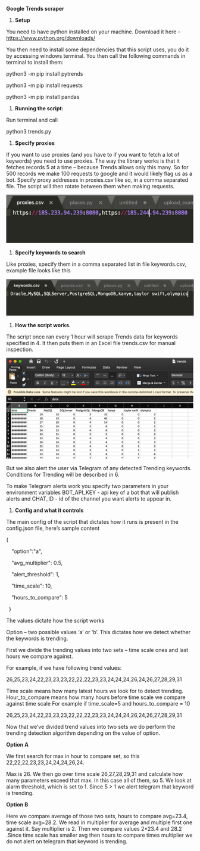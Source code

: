 
**Google Trends scraper**

1. **Setup**

You need to have python installed on your machine. Download it here - <https://www.python.org/downloads/>

You then need to install some dependencies that this script uses, you do it by accessing windows terminal. You then call the following commands in terminal to install them:

python3 -m pip install pytrends

python3 -m pip install requests

python3 -m pip install pandas

1. **Running the script:**

Run terminal and call

python3 trends.py


1. **Specify proxies**


If you want to use proxies (and you have to if you want to fetch a lot of keywords) you need to use proxies. The way the library works is that it fetches records 5 at a time – because Trends allows only this many. So for 500 records we make 100 requests to google and it would likely flag us as a bot. Specify proxy addresses in proxies.csv like so, in a comma separated file. The script will then rotate between them when making requests.


![Alt text](/proxiess.png?raw=true "Optional Title")

1. **Specify keywords to search**

Like proxies, specify them in a comma separated list in file keywords.csv, example file looks like this

![Alt text](/keywords.png?raw=true "Optional Title")


1. **How the script works.** 

The script once ran every 1 hour will scrape Trends data for keywords specified in 4. It then puts them in an Excel file trends.csv for manual inspection.

![Alt text](/excel.png?raw=true "Optional Title")


But we also alert the user via Telegram of any detected Trending keywords. Conditions for Trending will be described in 6. 

To make Telegram alerts work you specify two parameters in your environment variables BOT_API_KEY - api key of a bot that will publish alerts and CHAT_ID - id of the channel you want alerts to appear in.

1. **Config and what it controls**

The main config of the script that dictates how it runs is present in the config.json file, here’s sample content

{ 

`  `"option":"a",

`  `"avg\_multiplier": 0.5,

`  `"alert\_threshold": 1,

`  `"time\_scale": 10,

`  `"hours\_to\_compare": 5

` `}

The values dictate how the script works

Option – two possible values ‘a’ or ‘b’. This dictates how we detect whether the keywords is trending.

First we divide the trending values into two sets – time scale ones and last hours we compare against.

For example, if we have following trend values:

26,25,23,24,22,23,23,23,22,22,22,23,23,24,24,24,26,24,26,27,28,29,31

Time scale means how many latest hours we look for to detect trending. Hour\_to\_compare means how many hours before time scale we compare against time scale For example if time\_scale=5 and hours\_to\_compare = 10

26,25,23,24,22,23,23,23,22,22,22,23,23,24,24,24,26,24,26,27,28,29,31

Now that we’ve divided trend values into two sets we do perform the trending detection algorithm depending on the value of option.

**Option A**

We first search for max in hour to compare set, so this 22,22,22,23,23,24,24,24,26,24. 

Max is 26. We then go over time scale 26,27,28,29,31 and calculate how many parameters exceed that max. In this case all of them, so 5. We look at alarm threshold, which is set to 1. Since 5 > 1 we alert telegram that keyword is trending.

**Option B**

Here we compare average of those two sets, hours to compare avg=23.4, time scale avg=28.2. We read in multiplier for average and multiple first one against it. Say multiplier is 2. Then we compare values 2\*23.4 and 28.2 .Since time scale has smaller avg then hours to compare times multiplier we do not alert on telegram that keyword is trending.





